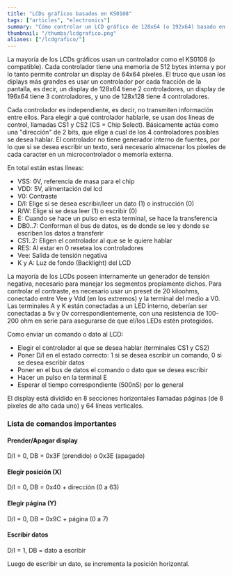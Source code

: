 ```yaml
---
title: "LCDs gráficos basados en KS0108"
tags: ["articles", "electronics"]
summary: "Cómo controlar un LCD gráfico de 128x64 (o 192x64) basado en KS0108, usando un microcontrolador y dos puertos de E/S."
thumbnail: "/thumbs/lcdgrafico.png"
aliases: ["/lcdgrafico/"]
---
```

La mayoría de los LCDs gráficos usan un controlador como el KS0108 (o compatible). Cada controlador tiene una memoria de 512 bytes interna y por lo tanto permite controlar un display de 64x64 píxeles. El truco que usan los diplays más grandes es usar un controlador por cada fracción de la pantalla, es decir, un display de 128x64 tiene 2 controladores, un display de 196x64 tiene 3 controladores, y uno de 128x128 tiene 4 controladores.

Cada controlador es independiente, es decir, no transmiten información entre ellos. Para elegir a qué controlador hablarle, se usan dos líneas de control, llamadas CS1 y CS2 (CS = Chip Select). Básicamente actúa como una "dirección" de 2 bits, que elige a cual de los 4 controladores posibles se desea hablar. El controlador no tiene generador interno de fuentes, por lo que si se desea escribir un texto, será necesario almacenar los píxeles de cada caracter en un microcontrolador o memoria externa.

En total están estas líneas:	
	
* VSS: 0V, referencia de masa para el chip
* VDD: 5V, alimentación del lcd
* V0: Contraste
* D/I: Elige si se desea escribir/leer un dato (1) o instrucción (0)
* R/W: Elige si se desa leer (1) o escribir (0)
* E: Cuando se hace un pulso en esta terminal, se hace la transferencia
* DB0..7: Conforman el bus de datos, es de donde se lee y donde se escriben los datos a transferir
* CS1..2: Eligen el controlador al que se le quiere hablar
* RES: Al estar en 0 resetea los controladores
* Vee: Salida de tensión negativa
* K y A: Luz de fondo (Backlight) del LCD

La mayoría de los LCDs poseen internamente un generador de tensión negativa, necesario para manejar los segmentos propiamente dichos. Para controlar el contraste, es necesario usar un preset de 20 kiloohms, conectado entre Vee y Vdd (en los extremos) y la terminal del medio a V0. Las terminales A y K están conectadas a un LED interno, deberían ser conectadas a 5v y 0v correspondientemente, con una resistencia de 100-200 ohm en serie para asegurarse de que el/los LEDs estén protegidos.

Como enviar un comando o dato al LCD:
	
* Elegir el controlador al que se desea hablar (terminales CS1 y CS2)
* Poner D/I en el estado correcto: 1 si se desea escribir un comando, 0 si se desea escribir datos
* Poner en el bus de datos el comando o dato que se desea escribir
* Hacer un pulso en la terminal E
* Esperar el tiempo correspondiente (500nS) por lo general

El display está dividido en 8 secciones horizontales llamadas páginas (de 8 pixeles de alto cada uno) y 64 líneas verticales.
### Lista de comandos importantes
#### Prender/Apagar display
D/I = 0, DB = 0x3F (prendido) o 0x3E (apagado)
#### Elegir posición (X)
D/I = 0, DB = 0x40 + dirección (0 a 63)
#### Elegir página (Y)
D/I = 0, DB = 0x9C + página (0 a 7)
#### Escribir datos
D/I = 1, DB = dato a escribir

Luego de escribir un dato, se incrementa la posición horizontal.

